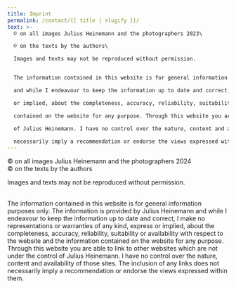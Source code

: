 ```yaml
---
title: Imprint
permalink: /contact/{{ title | slugify }}/
text: >-
  © on all images Julius Heinemann and the photographers 2023\

  © on the texts by the authors\

  Images and texts may not be reproduced without permission.


  The information contained in this website is for general information purposes only. The information is provided by Julius Heinemann\

  and while I endeavour to keep the information up to date and correct, I make no representations or warranties of any kind, express\

  or implied, about the completeness, accuracy, reliability, suitability or availability with respect to the website and the information\

  contained on the website for any purpose. Through this website you are able to link to other websites which are not under the control\

  of Julius Heinemann. I have no control over the nature, content and availability of those sites. The inclusion of any links does not\

  necessarily imply a recommendation or endorse the views expressed within them.
---
```

© on all images Julius Heinemann and the photographers 2024\
© on the texts by the authors

Images and texts may not be reproduced without permission.

\
The information contained in this website is for general information purposes only. The information is provided by Julius Heinemann and while I endeavour to keep the information up to date and correct, I make no representations or warranties of any kind, express or implied, about the completeness, accuracy, reliability, suitability or availability with respect to the website and the information contained on the website for any purpose. Through this website you are able to link to other websites which are not under the control of Julius Heinemann. I have no control over the nature, content and availability of those sites. The inclusion of any links does not necessarily imply a recommendation or endorse the views expressed within them.